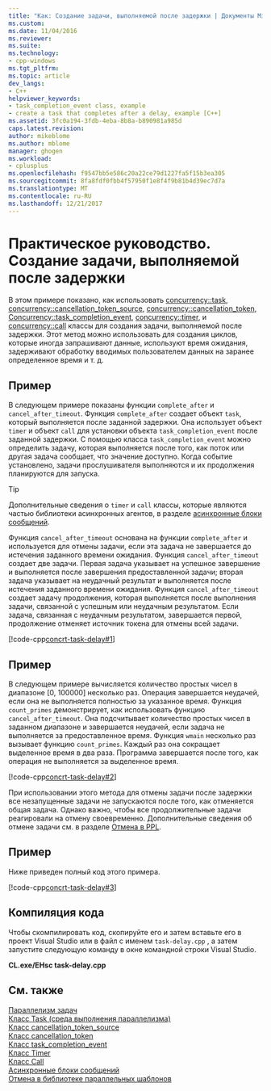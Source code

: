 ```yaml
---
title: "Как: Создание задачи, выполняемой после задержки | Документы Microsoft"
ms.custom: 
ms.date: 11/04/2016
ms.reviewer: 
ms.suite: 
ms.technology:
- cpp-windows
ms.tgt_pltfrm: 
ms.topic: article
dev_langs:
- C++
helpviewer_keywords:
- task_completion_event class, example
- create a task that completes after a delay, example [C++]
ms.assetid: 3fc0a194-3fdb-4eba-8b8a-b890981a985d
caps.latest.revision: 
author: mikeblome
ms.author: mblome
manager: ghogen
ms.workload:
- cplusplus
ms.openlocfilehash: f9547bb5e586c20a22ce79d1227fa5f15b3ea305
ms.sourcegitcommit: 8fa8fdf0fbb4f57950f1e8f4f9b81b4d39ec7d7a
ms.translationtype: MT
ms.contentlocale: ru-RU
ms.lasthandoff: 12/21/2017
---
```

# <a name="how-to-create-a-task-that-completes-after-a-delay"></a>Практическое руководство. Создание задачи, выполняемой после задержки
В этом примере показано, как использовать [concurrency::task](../../parallel/concrt/reference/task-class.md), [concurrency::cancellation_token_source](../../parallel/concrt/reference/cancellation-token-source-class.md), [concurrency::cancellation_token](../../parallel/concrt/reference/cancellation-token-class.md), [ Concurrency::task_completion_event](../../parallel/concrt/reference/task-completion-event-class.md), [concurrency::timer](../../parallel/concrt/reference/timer-class.md), и [concurrency::call](../../parallel/concrt/reference/call-class.md) классы для создания задачи, выполняемой после задержки. Этот метод можно использовать для создания циклов, которые иногда запрашивают данные, используют время ожидания, задерживают обработку вводимых пользователем данных на заранее определенное время и т. д.  
  
## <a name="example"></a>Пример  
 В следующем примере показаны функции `complete_after` и `cancel_after_timeout`. Функция `complete_after` создает объект `task`, который выполняется после заданной задержки. Она использует объект `timer` и объект `call` для установки объекта `task_completion_event` после заданной задержки. С помощью класса `task_completion_event` можно определить задачу, которая выполняется после того, как поток или другая задача сообщает, что значение доступно. Когда событие установлено, задачи прослушивателя выполняются и их продолжения планируются для запуска.  
  
> [!TIP]
>  Дополнительные сведения о `timer` и `call` классы, которые являются частью библиотеки асинхронных агентов, в разделе [асинхронные блоки сообщений](../../parallel/concrt/asynchronous-message-blocks.md).  
  
 Функция `cancel_after_timeout` основана на функции `complete_after` и используется для отмены задачи, если эта задача не завершается до истечения заданного времени ожидания. Функция `cancel_after_timeout` создает две задачи. Первая задача указывает на успешное завершение и выполняется после завершения предоставленной задачи; вторая задача указывает на неудачный результат и выполняется после истечения заданного времени ожидания. Функция `cancel_after_timeout` создает задачу продолжения, которая выполняется после выполнения задачи, связанной с успешным или неудачным результатом. Если задача, связанная с неудачным результатом, завершается первой, продолжение отменяет источник токена для отмены всей задачи.  
  
 [!code-cpp[concrt-task-delay#1](../../parallel/concrt/codesnippet/cpp/how-to-create-a-task-that-completes-after-a-delay_1.cpp)]  
  
## <a name="example"></a>Пример  
 В следующем примере вычисляется количество простых чисел в диапазоне [0, 100000] несколько раз. Операция завершается неудачей, если она не выполняется полностью за указанное время. Функция `count_primes` демонстрирует, как использовать функцию `cancel_after_timeout`. Она подсчитывает количество простых чисел в заданном диапазоне и завершается неудачей, если задача не выполняется за предоставленное время. Функция `wmain` несколько раз вызывает функцию `count_primes`. Каждый раз она сокращает выделенное время в два раза. Программа завершается после того, как операция не выполняется за выделенное время.  
  
 [!code-cpp[concrt-task-delay#2](../../parallel/concrt/codesnippet/cpp/how-to-create-a-task-that-completes-after-a-delay_2.cpp)]  
  
 При использовании этого метода для отмены задачи после задержки все незапущенные задачи не запускаются после того, как отменяется общая задача. Однако важно, чтобы все продолжительные задачи реагировали на отмену своевременно. Дополнительные сведения об отмене задачи см. в разделе [Отмена в PPL](cancellation-in-the-ppl.md).  
  
## <a name="example"></a>Пример  
 Ниже приведен полный код этого примера.  
  
 [!code-cpp[concrt-task-delay#3](../../parallel/concrt/codesnippet/cpp/how-to-create-a-task-that-completes-after-a-delay_3.cpp)]  
  
## <a name="compiling-the-code"></a>Компиляция кода  
 Чтобы скомпилировать код, скопируйте его и затем вставьте его в проект Visual Studio или в файл с именем `task-delay.cpp` , а затем запустите следующую команду в окне командной строки Visual Studio.  
  
 **CL.exe/EHsc task-delay.cpp**  
  
## <a name="see-also"></a>См. также  
 [Параллелизм задач](../../parallel/concrt/task-parallelism-concurrency-runtime.md)   
 [Класс Task (среда выполнения параллелизма)](../../parallel/concrt/reference/task-class.md)   
 [Класс cancellation_token_source](../../parallel/concrt/reference/cancellation-token-source-class.md)   
 [Класс cancellation_token](../../parallel/concrt/reference/cancellation-token-class.md)   
 [Класс task_completion_event](../../parallel/concrt/reference/task-completion-event-class.md)   
 [Класс Timer](../../parallel/concrt/reference/timer-class.md)   
 [Класс Call](../../parallel/concrt/reference/call-class.md)   
 [Асинхронные блоки сообщений](../../parallel/concrt/asynchronous-message-blocks.md)   
 [Отмена в библиотеке параллельных шаблонов](cancellation-in-the-ppl.md)

